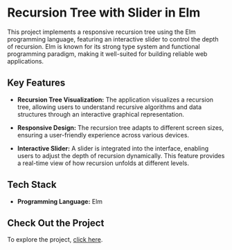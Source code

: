# Recursion Tree with Slider in Elm

This project implements a responsive recursion tree using the Elm programming language, featuring an interactive slider to control the depth of recursion. Elm is known for its strong type system and functional programming paradigm, making it well-suited for building reliable web applications.

## Key Features

- **Recursion Tree Visualization:** 
  The application visualizes a recursion tree, allowing users to understand recursive algorithms and data structures through an interactive graphical representation.

- **Responsive Design:** 
  The recursion tree adapts to different screen sizes, ensuring a user-friendly experience across various devices.

- **Interactive Slider:** 
  A slider is integrated into the interface, enabling users to adjust the depth of recursion dynamically. This feature provides a real-time view of how recursion unfolds at different levels.

## Tech Stack

- **Programming Language:** Elm

## Check Out the Project

To explore the project, [click here](https://stabl.rocks/ShowModulePublish?modulePublishId=68bfcf9f-b085-49c4-88de-7580ca384d2b).
